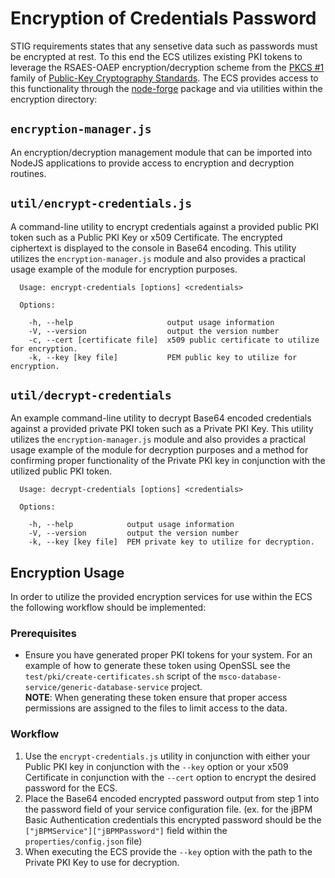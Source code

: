 
# Encryption of Credentials Password
STIG requirements states that any sensetive data such as passwords must be encrypted at rest. To this end the ECS utilizes existing PKI tokens to leverage the RSAES-OAEP encryption/decryption scheme from the [PKCS #1](http://en.wikipedia.org/wiki/PKCS_1) family of [Public-Key Cryptography Standards](http://en.wikipedia.org/wiki/PKCS). The ECS provides access to this functionality through the [node-forge](https://github.com/digitalbazaar/forge) package and via utilities within the encryption directory:

## `encryption-manager.js`

An encryption/decryption management module that can be imported into NodeJS applications to provide access to encryption and decryption routines.

## `util/encrypt-credentials.js`

A command-line utility to encrypt credentials against a provided public PKI token such as a Public PKI Key or x509 Certificate. The encrypted ciphertext is displayed to the console in Base64 encoding. This utility utilizes the `encryption-manager.js` module and also provides a practical usage example of the module for encryption purposes.

```
  Usage: encrypt-credentials [options] <credentials>

  Options:

    -h, --help                     output usage information
    -V, --version                  output the version number
    -c, --cert [certificate file]  x509 public certificate to utilize for encryption.
    -k, --key [key file]           PEM public key to utilize for encryption.
```

## `util/decrypt-credentials`

An example command-line utility to decrypt Base64 encoded credentials against a provided private PKI token such as a Private PKI Key. This utility utilizes the `encryption-manager.js` module and also provides a practical usage example of the module for decryption purposes and a method for confirming proper functionality of the Private PKI key in conjunction with the utilized public PKI token.

```
  Usage: decrypt-credentials [options] <credentials>

  Options:

    -h, --help            output usage information
    -V, --version         output the version number
    -k, --key [key file]  PEM private key to utilize for decryption.
```

## Encryption Usage

In order to utilize the provided encryption services for use within the ECS the following workflow should be implemented:

### Prerequisites

* Ensure you have generated proper PKI tokens for your system. For an example of how to generate these token using OpenSSL see the `test/pki/create-certificates.sh` script of the `msco-database-service/generic-database-service` project.  
__NOTE__: When generating these token ensure that proper access permissions are assigned to the files to limit access to the data.

### Workflow

1. Use the `encrypt-credentials.js` utility in conjunction with either your Public PKI key in conjunction with the `--key` option or your x509 Certificate in conjunction with the `--cert` option to encrypt the desired password for the ECS.
2. Place the Base64 encoded encrypted password output from step 1 into the password field of your service configuration file. (ex. for the jBPM Basic Authentication credentials this encrypted password should be the `["jBPMService"]["jBPMPassword"]` field within the `properties/config.json` file)
3. When executing the ECS provide the `--key` option with the path to the Private PKI Key to use for decryption.
